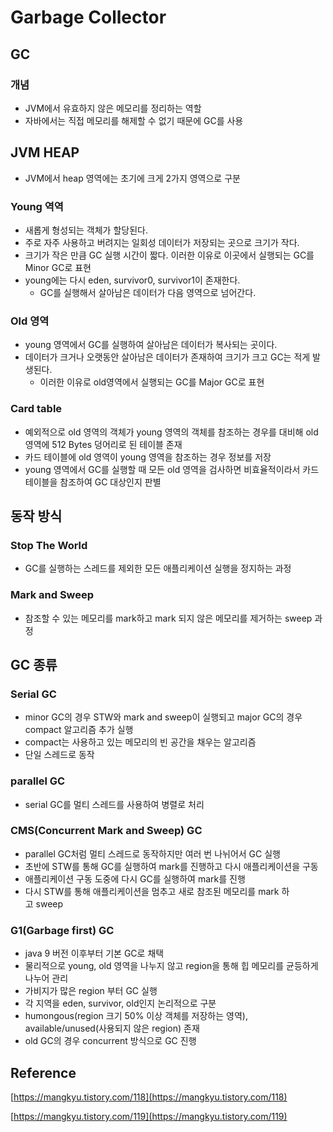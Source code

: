 # Garbage Collector

## GC

### 개념

- JVM에서 유효하지 않은 메모리를 정리하는 역할
- 자바에서는 직접 메모리를 해제할 수 없기 때문에 GC를 사용

## JVM HEAP

- JVM에서 heap 영역에는 초기에 크게 2가지 영역으로 구분

### Young 역역

- 새롭게 형성되는 객체가 할당된다.
- 주로 자주 사용하고 버려지는 일회성 데이터가 저장되는 곳으로 크기가 작다.
- 크기가 작은 만큼 GC 실행 시간이 짧다. 이러한 이유로 이곳에서 실행되는 GC를 Minor GC로 표현
- young에는 다시 eden, survivor0, survivor1이 존재한다.
    - GC를 실행해서 살아남은 데이터가 다음 영역으로 넘어간다.

### Old 영역

- young 영역에서 GC를 실행하여 살아남은 데이터가 복사되는 곳이다.
- 데이터가 크거나 오랫동안 살아남은 데이터가 존재하여 크기가 크고 GC는 적게 발생된다.
    - 이러한 이유로 old영역에서 실행되는 GC를 Major GC로 표현

### Card table

- 예외적으로 old 영역의 객체가 young 영역의 객체를 참조하는 경우를 대비해 old 영역에 512 Bytes 덩어리로 된 테이블 존재
- 카드 테이블에 old 영역이 young 영역을 참조하는 경우 정보를 저장
- young 영역에서 GC를 실행할 때 모든 old 영역을 검사하면 비효율적이라서 카드테이블을 참조하여 GC 대상인지 판별

## 동작 방식

### Stop The World

- GC를 실행하는 스레드를 제외한 모든 애플리케이션 실행을 정지하는 과정

### Mark and Sweep

- 참조할 수 있는 메모리를 mark하고 mark 되지 않은 메모리를 제거하는 sweep 과정

## GC 종류

### Serial GC

- minor GC의 경우 STW와 mark and sweep이 실행되고 major GC의 경우 compact 알고리즘 추가 실행
- compact는 사용하고 있는 메모리의 빈 공간을 채우는 알고리즘
- 단일 스레드로 동작

### parallel GC

- serial GC를 멀티 스레드를 사용하여 병렬로 처리

### CMS(Concurrent Mark and Sweep) GC

- parallel GC처럼 멀티 스레드로 동작하지만 여러 번 나뉘어서 GC 실행
- 초반에 STW를 통해 GC를 실행하여 mark를 진행하고 다시 애플리케이션을 구동
- 애플리케이션 구동 도중에 다시 GC를 실행하여 mark를 진행
- 다시 STW를 통해 애플리케이션을 멈추고 새로 참조된 메모리를 mark 하고 sweep

### G1(Garbage first) GC

- java 9 버전 이후부터 기본 GC로 채택
- 물리적으로 young, old 영역을 나누지 않고 region을 통해 힙 메모리를 균등하게 나누어 관리
- 가비지가 많은 region 부터 GC 실행
- 각 지역을 eden, survivor, old인지 논리적으로 구분
- humongous(region 크기 50% 이상 객체를 저장하는 영역), available/unused(사용되지 않은 region) 존재
- old GC의 경우 concurrent 방식으로 GC 진행

## Reference

[https://mangkyu.tistory.com/118](https://mangkyu.tistory.com/118)

[https://mangkyu.tistory.com/119](https://mangkyu.tistory.com/119)